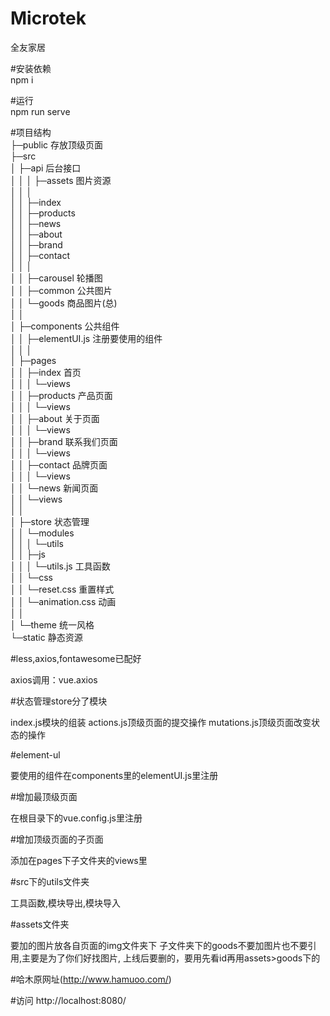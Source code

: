 # Microtek  
全友家居

#安装依赖  
npm i

#运行  
npm run serve

#项目结构  
├─public              存放顶级页面  
├─src  
│  ├─api              后台接口  
│  │
│  ├─assets           图片资源  
│  │  │    
│  │  ├─index  		  
│  │  ├─products  	  
│  │  ├─news    
│  │  ├─about  	  
│  │  ├─brand    
│  │  ├─contact  	  
│  │  │    
│  │  ├─carousel      轮播图  
│  │  ├─common        公共图片  
│  │  └─goods         商品图片(总)  
│  │   
│  ├─components       公共组件  
│  │  ├─elementUI.js  注册要使用的组件  
│  │  │  
│  ├─pages  
│  │  ├─index         首页  
│  │  │  └─views  
│  │  ├─products      产品页面  
│  │  │   └─views  
│  │  ├─about         关于页面  
│  │  │  └─views  
│  │  ├─brand         联系我们页面  
│  │  │  └─views  
│  │  ├─contact       品牌页面  
│  │  │  └─views  
│  │  └─news          新闻页面  
│  │   	 └─views  
│  │  
│  ├─store						状态管理  
│  │  └─modules  
│  │
│  └─utils  
│  │  ├─js  
│  │  │ └─utils.js        工具函数  
│	 │  └─css  
│  │    └─reset.css       重置样式  
│  │    └─animation.css   动画  
│	 │  
│  └─theme            统一风格  
└─static              静态资源  

#less,axios,fontawesome已配好

  axios调用：vue.axios


#状态管理store分了模块

  index.js模块的组装
  actions.js顶级页面的提交操作
  mutations.js顶级页面改变状态的操作


#element-ul

  要使用的组件在components里的elementUI.js里注册


#增加最顶级页面

  在根目录下的vue.config.js里注册


#增加顶级页面的子页面

  添加在pages下子文件夹的views里


#src下的utils文件夹

  工具函数,模块导出,模块导入


#assets文件夹

  要加的图片放各自页面的img文件夹下
  子文件夹下的goods不要加图片也不要引用,主要是为了你们好找图片,
  上线后要删的，要用先看id再用assets>goods下的

#哈木原网址(http://www.hamuoo.com/)

#访问
http://localhost:8080/
